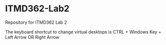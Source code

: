 # ITMD362-Lab2
Repository for ITMD362 Lab 2

The keyboard shortcut to change virtual desktops is CTRL + Windows Key + Left Arrow OR Right Arrow
